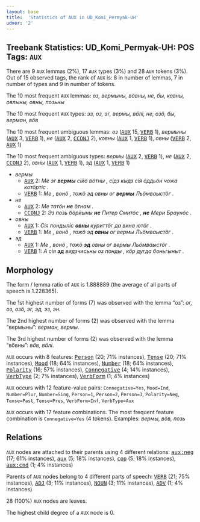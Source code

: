 ```yaml
---
layout: base
title:  'Statistics of AUX in UD_Komi_Permyak-UH'
udver: '2'
---
```


## Treebank Statistics: UD_Komi_Permyak-UH: POS Tags: `AUX`

There are 9 `AUX` lemmas (2%), 17 `AUX` types (3%) and 28 `AUX` tokens (3%).
Out of 15 observed tags, the rank of `AUX` is: 8 in number of lemmas, 7 in number of types and 9 in number of tokens.

The 10 most frequent `AUX` lemmas: <em>оз, вермыны, вӧвны, не, бы, ковны, овлыны, овны, позьны</em>

The 10 most frequent `AUX` types:  <em>эз, оз, эг, вермы, вӧлі, не, озӧ, бы, верман, вӧв</em>

The 10 most frequent ambiguous lemmas: <em>оз</em> (<tt><a href="koi_uh-pos-AUX.html">AUX</a></tt> 15, <tt><a href="koi_uh-pos-VERB.html">VERB</a></tt> 1), <em>вермыны</em> (<tt><a href="koi_uh-pos-AUX.html">AUX</a></tt> 3, <tt><a href="koi_uh-pos-VERB.html">VERB</a></tt> 1), <em>не</em> (<tt><a href="koi_uh-pos-AUX.html">AUX</a></tt> 2, <tt><a href="koi_uh-pos-CCONJ.html">CCONJ</a></tt> 2), <em>ковны</em> (<tt><a href="koi_uh-pos-AUX.html">AUX</a></tt> 1, <tt><a href="koi_uh-pos-VERB.html">VERB</a></tt> 1), <em>овны</em> (<tt><a href="koi_uh-pos-VERB.html">VERB</a></tt> 2, <tt><a href="koi_uh-pos-AUX.html">AUX</a></tt> 1)

The 10 most frequent ambiguous types:  <em>вермы</em> (<tt><a href="koi_uh-pos-AUX.html">AUX</a></tt> 2, <tt><a href="koi_uh-pos-VERB.html">VERB</a></tt> 1), <em>не</em> (<tt><a href="koi_uh-pos-AUX.html">AUX</a></tt> 2, <tt><a href="koi_uh-pos-CCONJ.html">CCONJ</a></tt> 2), <em>овны</em> (<tt><a href="koi_uh-pos-AUX.html">AUX</a></tt> 1, <tt><a href="koi_uh-pos-VERB.html">VERB</a></tt> 1), <em>эд</em> (<tt><a href="koi_uh-pos-AUX.html">AUX</a></tt> 1, <tt><a href="koi_uh-pos-VERB.html">VERB</a></tt> 1)


* <em>вермы</em>
  * <tt><a href="koi_uh-pos-AUX.html">AUX</a></tt> 2: <em>Ме эг <b>вермы</b> сійӧ вӧтны , сідз кыдз сія ӧддьӧн чожа котӧртіс .</em>
  * <tt><a href="koi_uh-pos-VERB.html">VERB</a></tt> 1: <em>Ме , вонӧ , тожӧ эд овны ог <b>вермы</b> Льӧмваыстӧг .</em>
* <em>не</em>
  * <tt><a href="koi_uh-pos-AUX.html">AUX</a></tt> 2: <em>Ме татӧн <b>не</b> ӧтнам .</em>
  * <tt><a href="koi_uh-pos-CCONJ.html">CCONJ</a></tt> 2: <em>Эз позь бӧрйыны <b>не</b> Питер Смитӧс , <b>не</b> Мери Браунӧс .</em>
* <em>овны</em>
  * <tt><a href="koi_uh-pos-AUX.html">AUX</a></tt> 1: <em>Сія пондыліс <b>овны</b> куриттӧг да вина ютӧг .</em>
  * <tt><a href="koi_uh-pos-VERB.html">VERB</a></tt> 1: <em>Ме , вонӧ , тожӧ эд <b>овны</b> ог вермы Льӧмваыстӧг .</em>
* <em>эд</em>
  * <tt><a href="koi_uh-pos-AUX.html">AUX</a></tt> 1: <em>Ме , вонӧ , тожӧ <b>эд</b> овны ог вермы Льӧмваыстӧг .</em>
  * <tt><a href="koi_uh-pos-VERB.html">VERB</a></tt> 1: <em>А сія <b>эд</b> видзчисьны оз понды , кӧр дугда боньгыныт .</em>

## Morphology

The form / lemma ratio of `AUX` is 1.888889 (the average of all parts of speech is 1.228365).

The 1st highest number of forms (7) was observed with the lemma “оз”: <em>ог, оз, озӧ, эг, эд, эз, эн</em>.

The 2nd highest number of forms (2) was observed with the lemma “вермыны”: <em>верман, вермы</em>.

The 3rd highest number of forms (2) was observed with the lemma “вӧвны”: <em>вӧв, вӧлі</em>.

`AUX` occurs with 8 features: <tt><a href="koi_uh-feat-Person.html">Person</a></tt> (20; 71% instances), <tt><a href="koi_uh-feat-Tense.html">Tense</a></tt> (20; 71% instances), <tt><a href="koi_uh-feat-Mood.html">Mood</a></tt> (18; 64% instances), <tt><a href="koi_uh-feat-Number.html">Number</a></tt> (18; 64% instances), <tt><a href="koi_uh-feat-Polarity.html">Polarity</a></tt> (16; 57% instances), <tt><a href="koi_uh-feat-Connegative.html">Connegative</a></tt> (4; 14% instances), <tt><a href="koi_uh-feat-VerbType.html">VerbType</a></tt> (2; 7% instances), <tt><a href="koi_uh-feat-VerbForm.html">VerbForm</a></tt> (1; 4% instances)

`AUX` occurs with 12 feature-value pairs: `Connegative=Yes`, `Mood=Ind`, `Number=Plur`, `Number=Sing`, `Person=1`, `Person=2`, `Person=3`, `Polarity=Neg`, `Tense=Past`, `Tense=Pres`, `VerbForm=Inf`, `VerbType=Aux`

`AUX` occurs with 17 feature combinations.
The most frequent feature combination is `Connegative=Yes` (4 tokens).
Examples: <em>вермы, вӧв, позь</em>


## Relations

`AUX` nodes are attached to their parents using 4 different relations: <tt><a href="koi_uh-dep-aux-neg.html">aux:neg</a></tt> (17; 61% instances), <tt><a href="koi_uh-dep-aux.html">aux</a></tt> (5; 18% instances), <tt><a href="koi_uh-dep-cop.html">cop</a></tt> (5; 18% instances), <tt><a href="koi_uh-dep-aux-cnd.html">aux:cnd</a></tt> (1; 4% instances)

Parents of `AUX` nodes belong to 4 different parts of speech: <tt><a href="koi_uh-pos-VERB.html">VERB</a></tt> (21; 75% instances), <tt><a href="koi_uh-pos-ADJ.html">ADJ</a></tt> (3; 11% instances), <tt><a href="koi_uh-pos-NOUN.html">NOUN</a></tt> (3; 11% instances), <tt><a href="koi_uh-pos-ADV.html">ADV</a></tt> (1; 4% instances)

28 (100%) `AUX` nodes are leaves.

The highest child degree of a `AUX` node is 0.

